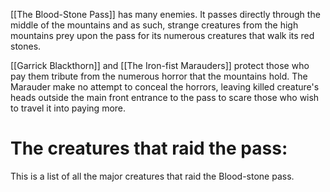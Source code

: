 [[The Blood-Stone Pass]] has many enemies. It passes directly through the middle of the mountains and as such, strange creatures from the high mountains prey upon the pass for its numerous creatures that walk its red stones.

[[Garrick Blackthorn]] and [[The Iron-fist Marauders]] protect those who pay them tribute from the numerous horror that the mountains hold. The Marauder make no attempt to conceal the horrors, leaving killed creature's heads outside the main front entrance to the pass to scare those who wish to travel it into paying more. 

# The creatures that raid the pass:
This is a list of all the major creatures that raid the Blood-stone pass. 